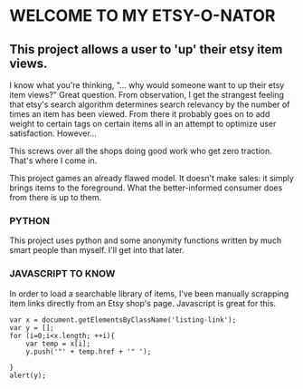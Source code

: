 # WELCOME TO MY ETSY-O-NATOR

## This project allows a user to 'up' their etsy item views.
I know what you're thinking, "... why would someone want to up their etsy item views?"
Great question. From observation, I get the strangest feeling that etsy's search algorithm determines search relevancy by the number of times an item has been viewed.
From there it probably goes on to add weight to certain tags on certain items all in an attempt to optimize user satisfaction. However...

This screws over all the shops doing good work who get zero traction. That's where I come in.

This project games an already flawed model. It doesn't make sales: it simply brings items to the foreground. What the better-informed consumer does from there is up to them.

### PYTHON
This project uses python and some anonymity functions written by much smart people than myself. I'll get into that later.

### JAVASCRIPT TO KNOW
In order to load a searchable library of items, I've been manually scrapping item links directly from an Etsy shop's page. Javascript is great for this.
```
var x = document.getElementsByClassName('listing-link');
var y = [];
for (i=0;i<x.length; ++i){
	var temp = x[i];
	y.push('"' + temp.href + '" ');

}
alert(y);
```
